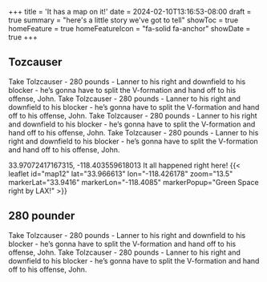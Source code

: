 +++
title = 'It has a map on it!'
date = 2024-02-10T13:16:53-08:00
draft = true
summary = "here's a little story we've got to tell"
showToc = true
homeFeature = true
homeFeatureIcon = "fa-solid fa-anchor"
showDate = true
+++

## Tozcauser

Take Tolzcauser - 280 pounds - Lanner to his right and downfield to his blocker - he’s gonna have to split the V-formation and hand off to his offense, John. Take Tolzcauser - 280 pounds - Lanner to his right and downfield to his blocker - he’s gonna have to split the V-formation and hand off to his offense, John. Take Tolzcauser - 280 pounds - Lanner to his right and downfield to his blocker - he’s gonna have to split the V-formation and hand off to his offense, John. Take Tolzcauser - 280 pounds - Lanner to his right and downfield to his blocker - he’s gonna have to split the V-formation and hand off to his offense, John.

33.97072417167315, -118.403559618013
It all happened right here!
{{< leaflet id="map12" lat="33.966613" lon="-118.426178" zoom="13.5" markerLat="33.9416" markerLon="-118.4085" markerPopup="Green Space right by LAX!" >}}

## 280 pounder

Take Tolzcauser - 280 pounds - Lanner to his right and downfield to his blocker - he’s gonna have to split the V-formation and hand off to his offense, John. Take Tolzcauser - 280 pounds - Lanner to his right and downfield to his blocker - he’s gonna have to split the V-formation and hand off to his offense, John.
